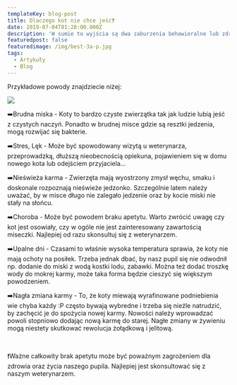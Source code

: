 ```yaml
---
templateKey: blog-post
title: Dlaczego kot nie chce jeść❓⁠
date: 2019-07-04T01:28:00.000Z
description: 'W sumie to wyjścia są dwa zaburzenia behawioralne lub zdrowotne. '
featuredpost: false
featuredimage: /img/best-3a-p.jpg
tags:
  - Artykuły
  - Blog
---
```

Przykładowe powody znajdziecie niżej:⁠

![](/img/best-3a-.jpg)



➡️Brudna miska - Koty to bardzo czyste zwierzątka tak jak ludzie lubią jeść z czystych naczyń. Ponadto w brudnej misce gdzie są resztki jedzenia, mogą rozwijać się bakterie.⁠



➡️Stres, Lęk - Może być spowodowany wizytą u weterynarza, przeprowadzką, dłuższą nieobecnością opiekuna, pojawieniem się w domu nowego kota lub odejściem przyjaciela...⁠



➡️Nieświeża karma - Zwierzęta mają wyostrzony zmysł węchu, smaku i doskonale rozpoznają nieświeże jedzonko. Szczególnie latem należy uważać, by w misce długo nie zalegało jedzenie oraz by kocie miski nie stały na słońcu.⁠



➡️Choroba - Może być powodem braku apetytu. Warto zwrócić uwagę czy kot jest osowiały, czy w ogóle nie jest zainteresowany zawartością miseczki. Najlepiej od razu skonsultuj się z weterynarzem.⁠



➡️Upalne dni - Czasami to właśnie wysoka temperatura sprawia, że koty nie mają ochoty na posiłek. Trzeba jednak dbać, by nasz pupil się nie odwodnił np. dodanie do miski z wodą kostki lodu, zabawki. Można też dodać troszkę wody do mokrej karmy, może taka forma będzie cieszyć się większym powodzeniem.⁠



➡️Nagła zmiana karmy - To, że koty miewają wyrafinowane podniebienia wie chyba każdy :P często bywają wybredne i trzeba się nieźle natrudzić, by zachęcić je do spożycia nowej karmy. Nowości należy wprowadzać powoli stopniowo dodając nową karmę do starej. Nagłe zmiany w żywieniu mogą niestety skutkować rewolucja żołądkową i jelitową.⁠

⁠

❗Ważne całkowity brak apetytu może być poważnym zagrożeniem dla zdrowia oraz życia naszego pupila. Najlepiej jest skonsultować się z naszym weterynarzem.⁠
